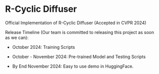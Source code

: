 # R-Cyclic Diffuser
Official Implementation of R-Cyclic Diffuser (Accepted in CVPR 2024)

Release Timeline (Our team is committed to releasing this project as soon as we can):

* October 2024: Training Scripts

* October - November 2024: Pre-trained Model and Testing Scripts

* By End November 2024: Easy to use demo in HuggingFace.

